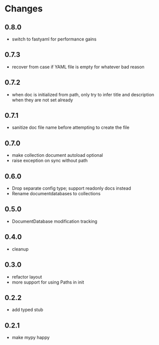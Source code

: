 # Changes

0.8.0
-----

 - switch to fastyaml for performance gains

0.7.3
-----

 - recover from case if YAML file is empty for whatever bad reason

0.7.2
-----

- when doc is initialized from path, only try to infer title and description when they are not set already

0.7.1
-----

- sanitize doc file name before attempting to create the file

0.7.0
-----

- make collection document autoload optional
- raise exception on sync without path

0.6.0
-----

- Drop separate config type; support readonly docs instead
- Rename documentdatabases to collections

0.5.0
-----

- DocumentDatabase modification tracking

0.4.0
-----

- cleanup

0.3.0
-----

- refactor layout
- more support for using Paths in init

0.2.2
-----

- add typed stub

0.2.1
-----

- make mypy happy


